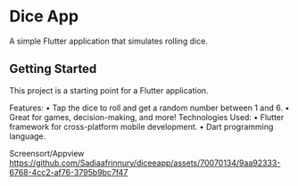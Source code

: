 # Dice App

A simple Flutter application that simulates rolling dice.

## Getting Started

This project is a starting point for a Flutter application.

Features:
•	Tap the dice to roll and get a random number between 1 and 6.
•	Great for games, decision-making, and more!
Technologies Used:
•	Flutter framework for cross-platform mobile development.
•	Dart programming language.

Screensort/Appview
https://github.com/Sadiaafrinnury/diceeapp/assets/70070134/9aa92333-6768-4cc2-af76-3795b9bc7f47
